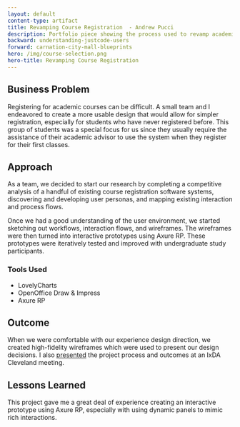 ```yaml
---
layout: default
content-type: artifact
title: Revamping Course Registration  - Andrew Pucci
description: Portfolio piece showing the process used to revamp academic course registration.
backward: understanding-justcode-users
forward: carnation-city-mall-blueprints
hero: /img/course-selection.png
hero-title: Revamping Course Registration
---
```


## Business Problem
Registering for academic courses can be difficult. A small team and I endeavored to create a more usable design that would allow for simpler registration, especially for students who have never registered before. This group of students was a special focus for us since they usually require the assistance of their academic advisor to use the system when they register for their first classes.

## Approach
As a team, we decided to start our research by completing a competitive analysis of a handful of existing course registration software systems, discovering and developing user personas, and mapping existing interaction and process flows.

Once we had a good understanding of the user environment, we started sketching out workflows, interaction flows, and wireframes. The wireframes were then turned into interactive prototypes using Axure RP. These prototypes were iteratively tested and improved with undergraduate study participants.

### Tools Used
* LovelyCharts
* OpenOffice Draw & Impress
* Axure RP

## Outcome
When we were comfortable with our experience design direction, we created high-fidelity wireframes which were used to present our design decisions.
I also [presented](http://www.slideshare.net/andrewrpucci/ixda-cleveland-ux-show-tell-oct-2011) the project process and outcomes at an IxDA Cleveland meeting.

## Lessons Learned
This project gave me a great deal of experience creating an interactive prototype using Axure RP, especially with using dynamic panels to mimic rich interactions.